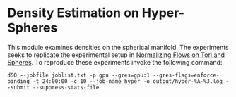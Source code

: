 # Density Estimation on Hyper-Spheres


This module examines densities on the spherical manifold. The experiments seeks to replicate the experimental setup in [Normalizing Flows on Tori and Spheres](https://arxiv.org/abs/2002.02428). To reproduce these experiments invoke the following command:
```
dSQ --jobfile joblist.txt -p gpu --gres=gpu:1 --gres-flags=enforce-binding -t 24:00:00 -c 10 --job-name hyper -o output/hyper-%A-%J.log --submit --suppress-stats-file
```
